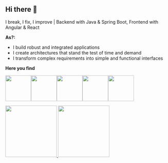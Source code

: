 ## Hi there 👋
I break, I fix, I improve | Backend with Java & Spring Boot, Frontend with Angular & React



**As?:**  
- I build robust and integrated applications
- I create architectures that stand the test of time and demand
- I transform complex requirements into simple and functional interfaces



**Here you find**

<img src="https://cdn.jsdelivr.net/gh/devicons/devicon@latest/icons/angularjs/angularjs-original.svg" width="80" height="80" /><img src="https://cdn.jsdelivr.net/gh/devicons/devicon@latest/icons/amazonwebservices/amazonwebservices-original-wordmark.svg" width="80" height="80" /><img src="https://cdn.jsdelivr.net/gh/devicons/devicon@latest/icons/java/java-original.svg" width="80" height="80" /><img src="https://cdn.jsdelivr.net/gh/devicons/devicon@latest/icons/javascript/javascript-original.svg" width="80" height="80" /><img src="https://cdn.jsdelivr.net/gh/devicons/devicon@latest/icons/react/react-original.svg" width="80" height="80" />

       
<div>
<a href="https://github.com/tossato">
<img loading="lazy" height="160em" src="https://github-readme-stats.vercel.app/api/top-langs/?username=tossato&layout=compact&langs_count=7&theme=dracula"/>   <img loading="lazy" height="160em" src="https://github-readme-stats.vercel.app/api?username=tossato&show_icons=true&theme=dracula&include_all_commits=true&count_private=true"/>
</div>       
          
